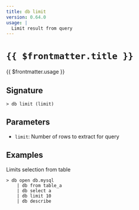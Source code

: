 ```yaml
---
title: db limit
version: 0.64.0
usage: |
  Limit result from query
---
```


# <code>{{ $frontmatter.title }}</code>

<div style='white-space: pre-wrap;'>{{ $frontmatter.usage }}</div>

## Signature

```> db limit (limit)```

## Parameters

 -  `limit`: Number of rows to extract for query

## Examples

Limits selection from table
```shell
> db open db.mysql
    | db from table_a
    | db select a
    | db limit 10
    | db describe
```
